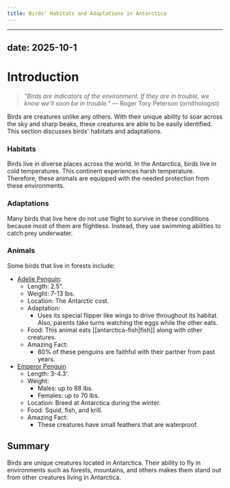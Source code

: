 ```yaml
---
title: Birds' Habitats and Adaptations in Antarctica
---
```

---
date: 2025-10-1
---
# Introduction

>_"Birds are indicators of the environment. If they are in trouble, we know we’ll soon be in trouble."_ 
>— Roger Tory Peterson (ornithologist)

Birds are creatures unlike any others. With their unique ability to soar across the sky and sharp beaks, these creatures are able to be easily identified. This section discusses birds' habitats and adaptations.
### Habitats

Birds live in diverse places across the world. In the Antarctica, birds live in cold temperatures. This continent experiences harsh temperature. Therefore, these animals are equipped with the needed protection from these environments. 
### Adaptations

Many birds that live here do not use flight to survive in these conditions because most of them are flightless. Instead, they use swimming abilities to catch prey underwater.
### Animals

Some birds that live in forests include:  
- [Adelie Penguin](https://cdn.britannica.com/77/81277-050-2A6A35B2/Adelie-penguin.jpg):
	- Length: 2.5".
	- Weight: 7-13 lbs.
	- Location: The Antarctic cost.
	- Adaptation:
		- Uses its special flipper like wings to drive throughout its habitat. Also, parents take turns watching the eggs while the other eats.
	- Food: This animal eats [[antarctica-fish|fish]] along with other creatures.
	- Amazing Fact: 
		- 80% of these penguins are faithful with their partner from past years.
- [Emperor Penguin](https://th.bing.com/th/id/R.e71b03d7bd8a5b0484f90797f8db1ae0?rik=OTAqpXwkVMjNJQ&pid=ImgRaw&r=0)
	- Length: 3-4.3'.
	- Weight:
		- Males: up to 88 lbs.
		- Females: up to 70 lbs.
	- Location: Breed at Antarctica during the winter.
	- Food: Squid, fish, and krill.
	- Amazing Fact: 
		- These creatures have small feathers that are waterproof.
## Summary

Birds are unique creatures located in Antarctica. Their ability to fly in environments such as forests, mountains, and others makes them stand out from other creatures living in Antarctica.